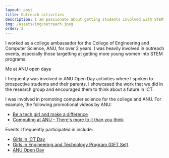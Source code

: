 ```yaml
---
layout: post
title: Outreach activities
description: I am passionate about getting students involved with STEM.
img: /assets/img/outreach.jpeg
order: 2
---
```



I worked as a college ambassador for the College of Engineering and Computer Science, ANU, for over 2 years. I was heavily involved in outreach events, especially those targetting at getting more young women into STEM programs.

<div class="img_row">
    <img class="col one" src="{{ site.baseurl }}/assets/img/outreach.jpeg" alt="" title="example image"/>
</div>
<div class="col three caption">
	Me at ANU open daya
</div>

I frequently was involved in ANU Open Day activities where I spoken to prospective students and their parents. I showcased the work that we did in the research group and encouraged them to think about a future in ICT.

I was involved in promoting computer science for the college and ANU. For example, the following promotional videos by ANU:

- [Be a tech girl and make a difference](https://www.youtube.com/watch?v=bjNItnI1dBE)
- [Computing at ANU - There's more to it than you think](https://www.youtube.com/watch?v=G_w5vV76flw)

Events I frequently participated in include: 

- [Girls in ICT Day](https://cecs.anu.edu.au/events/girls-ict-day)
- [Girls in Engineering and Technology Program (GET Set)](https://cecs.anu.edu.au/events/get-set)
- [ANU Open Day](http://www.anu.edu.au/study/choose-anu/open-day-2016)
 
<!-- I coordinated the development of a workshop to be used as an ongoing outreach program for the college. -->

<!-- See the <a href="#workshop">HCC workshop </a> for more details.</p> -->
